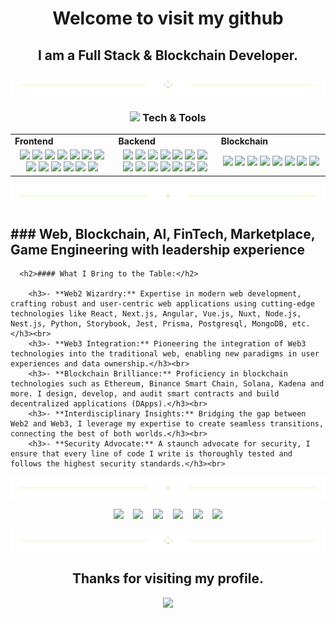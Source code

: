 <h1 align="center">
    Welcome to visit my github
  </h1>
  <h2 align="center">
    I am a Full Stack & Blockchain Developer.
  </h2>
  <div align="center">
    <img src="https://github.com/mymiracle0118/mymiracle0118/blob/main/divider1.png" alt="divider"/>
  </div> 
  <h3 align="center"><img src="https://github.com/naruhitokaide/naruhitokaide/blob/main/code.gif" height="20"/> Tech & Tools</h3>
  
  <div align="center" style="witdh:100%"> 
    <table>
      <tr>
        <td valign="center" width="100px"><b>Frontend<b></td>
        <td valign="center" width="100px"><b>Backend<b></td>
        <td valign="center" width="100px"><b>Blockchain<b></td>
      </tr>
      <tr>
        <td valign="center" align="center" width="300px">
          <img src="https://img.shields.io/badge/Angular-blue" /> 
          <img src="https://img.shields.io/badge/Flutter-blue" /> 
          <img src="https://img.shields.io/badge/HTML-blue" /> 
          <img src="https://img.shields.io/badge/React-blue" /> 
          <img src="https://img.shields.io/badge/CSS-blue" />
          <img src="https://img.shields.io/badge/JavaScript-blue" /> 
          <img src="https://img.shields.io/badge/TypeScript-blue" />
          <img src="https://img.shields.io/badge/Vue-blue" /> 
          <img src="https://img.shields.io/badge/Bootstrap-blue" /> 
          <img src="https://img.shields.io/badge/Tailwind-blue" /> 
          <img src="https://img.shields.io/badge/Next-blue" /> 
          <img src="https://img.shields.io/badge/Nuxt-blue" /> 
          <img src="https://img.shields.io/badge/Chart.js-blue" />
        </td>      
        <td valign="center" align="center" width="300px">
          <img src="https://img.shields.io/badge/Django-blue" /> 
          <img src="https://img.shields.io/badge/Python-blue" /> 
          <img src="https://img.shields.io/badge/Selenium-blue" />        
          <img src="https://img.shields.io/badge/Ruby-blue" /> 
          <img src="https://img.shields.io/badge/Rails-blue" /> 
          <img src="https://img.shields.io/badge/BeautifulSoup-blue" /> 
          <img src="https://img.shields.io/badge/Pandas-blue" /> 
          <img src="https://img.shields.io/badge/Numpy-blue" /> 
          <img src="https://img.shields.io/badge/Flask-blue" /> 
          <img src="https://img.shields.io/badge/PHP-blue" /> 
          <img src="https://img.shields.io/badge/Laravel-blue" /> 
          <img src="https://img.shields.io/badge/Node.js-blue" /> 
          <img src="https://img.shields.io/badge/Express-blue" /> 
          <img src="https://img.shields.io/badge/Nest.js-blue" /> 
        </td>
        <td valign="center" align="center" width="300px">
            <img src="https://img.shields.io/badge/Web3.js-blue" /> 
            <img src="https://img.shields.io/badge/Solidity-blue" /> 
            <img src="https://img.shields.io/badge/Polkadot-blue" /> 
            <img src="https://img.shields.io/badge/Solana-blue" /> 
            <img src="https://img.shields.io/badge/Golang-blue" /> 
            <img src="https://img.shields.io/badge/Rust-blue" /> 
            <img src="https://img.shields.io/badge/Smart Contract-blue" /> 
            <img src="https://img.shields.io/badge/Bitcoin-blue" />
        </td>
      </tr>
    </table>
    
   <!-- <table>
      <tr>
        <td valign="center" width="100px"><b>Blockchain<b></td>
        <td valign="center" width="100px"><b>Audit<b></td>
      </tr>
      <tr>
        <td valign="center" align="center" width="300px">
          <img src="https://img.shields.io/badge/Web3.js-blue" /> 
          <img src="https://img.shields.io/badge/Solidity-blue" /> 
          <img src="https://img.shields.io/badge/Polkadot-blue" /> 
          <img src="https://img.shields.io/badge/Solana-blue" /> 
          <img src="https://img.shields.io/badge/Golang-blue" /> 
          <img src="https://img.shields.io/badge/Rust-blue" /> 
          <img src="https://img.shields.io/badge/Smart Contract-blue" /> 
          <img src="https://img.shields.io/badge/Bitcoin-blue" />
        </td>
       <td valign="center" align="center" width="300px">
         <img src="https://img.shields.io/badge/Code4rena-blue" /> 
         <img src="https://img.shields.io/badge/Sherlock-blue" /> 
         <img src="https://img.shields.io/badge/Hats-blue" /> 
         <img src="https://img.shields.io/badge/Cantina-blue" />
        </td>
      </tr>
    </table> -->
  </div>
  
  <div align="center">
    <img src="https://github.com/mymiracle0118/mymiracle0118/blob/main/divider2.png" alt="divider"/>
  </div>
  
  <!-- <div align="center">
    <img src="https://quotes-github-readme.vercel.app/api?type=horizontal&theme=dracula" alt="Readme Quotes"/>
  </div>
   -->
  <div>
      <h2>### Web, Blockchain, AI, FinTech, Marketplace, Game Engineering with leadership experience</h2>
      
      <h2>#### What I Bring to the Table:</h2>
      
        <h3>- **Web2 Wizardry:** Expertise in modern web development, crafting robust and user-centric web applications using cutting-edge technologies like React, Next.js, Angular, Vue.js, Nuxt, Node.js, Nest.js, Python, Storybook, Jest, Prisma, Postgresql, MongoDB, etc.</h3><br>
        <h3>- **Web3 Integration:** Pioneering the integration of Web3 technologies into the traditional web, enabling new paradigms in user experiences and data ownership.</h3><br>
        <h3>- **Blockchain Brilliance:** Proficiency in blockchain technologies such as Ethereum, Binance Smart Chain, Solana, Kadena and more. I design, develop, and audit smart contracts and build decentralized applications (DApps).</h3><br>
        <h3>- **Interdisciplinary Insights:** Bridging the gap between Web2 and Web3, I leverage my expertise to create seamless transitions, connecting the best of both worlds.</h3><br>
        <h3>- **Security Advocate:** A staunch advocate for security, I ensure that every line of code I write is thoroughly tested and follows the highest security standards.</h3><br>
      
  </div>
   
  <div align="center">
    <img src="https://github.com/mymiracle0118/mymiracle0118/blob/main/divider2.png" alt="divider"/>
  </div>
  
  <!-- <p align="center">
    <img height = "150px" style="margin-right: 10px;" src = "https://github-readme-streak-stats.herokuapp.com?user=mymiracle0118&theme=tokyonight&hide_border=true&include_all_commits=true&line_height=27">
  </p> -->
  
  <!-- <p align="center">
    <img height = "150px" style="margin-left: 10px;" src = "https://github-readme-stats.vercel.app/api/top-langs/?username=mymiracle0118&theme=tokyonight&hide_border=false&include_all_commits=true&count_private=true&layout=compact">
  </p> -->
  
  <!-- <div style="display: flex; justify-content: center;">
    <span>
      <img height = "150px" style="margin-right: 10px;" src = "https://github-readme-streak-stats.herokuapp.com?user=mymiracle0118&theme=tokyonight&hide_border=true&include_all_commits=true&line_height=27">
    </span>
  
    <span>
      <img height = "150px" style="margin-left: 10px;" src = "https://github-readme-stats.vercel.app/api/top-langs/?username=mymiracle0118&theme=dark&hide_border=false&include_all_commits=true&count_private=true&layout=compact">
    </span>
  </div> -->
  
  <p align="center">
    <a href="https://www.linkedin.com/in/iwakihiroto/" target="_blank" rel="noopener noreferrer"><img src="https://img.icons8.com/fluency/2x/linkedin.png"  width="50" /></a>
    &nbsp;&nbsp;
    <a href="mailto:noahsflood908@gmail.com" target="_blank" rel="noopener noreferrer"><img src="https://img.icons8.com/fluency/2x/gmail-new.png"  width="50" /></a>
    &nbsp;&nbsp;
    <a href="https://join.skype.com/invite/L3RRDf51v6I9" target="_blank" rel="noopener noreferrer"><img src="https://img.icons8.com/color/2x/skype.png"  width="50" /></a>
    &nbsp;&nbsp;
    <a href="https://t.me/iwakihiroto" target="_blank" rel="noopener noreferrer"><img src="https://img.icons8.com/color/2x/telegram-app.png"  width="50" /></a>
    &nbsp;&nbsp;
    <a href="https://discordapp.com/users/356900842927947776" target="_blank" rel="noopener noreferrer"><img src="https://img.icons8.com/3d-fluency/94/discord-logo.png"  width="50" /></a>
    &nbsp;&nbsp;
    <a href="https://www.iwakihiroto.info/" target="_blank" rel="noopener noreferrer"><img src="https://img.icons8.com/nolan/2x/link.png"  width="50" /></a>
  </p>
  
  <div align="center">
    <img src="https://github.com/mymiracle0118/mymiracle0118/blob/main/divider1.png" alt="divider"/>
  </div>
  
  <h2 align="center"> Thanks for visiting my profile. </h2>
  <p align="center">
    <img src="https://capsule-render.vercel.app/api?type=waving&color=gradient&height=65&section=footer"/>
  </p>
  
